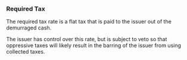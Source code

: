 ### Required Tax


The required tax rate is a flat tax that is paid to the issuer out of the demurraged cash.


The issuer has control over this rate, but is subject to veto so that oppressive taxes will likely result in the barring of the issuer from using collected taxes.
